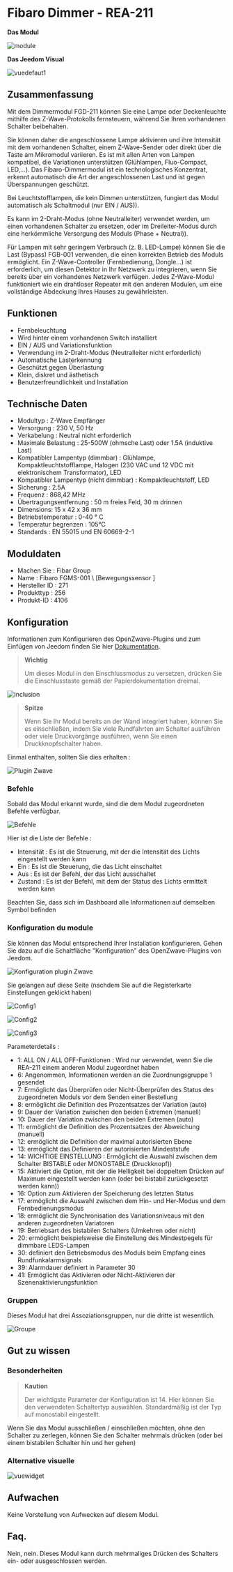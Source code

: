 # Fibaro Dimmer - REA-211

**Das Modul**

![module](images/fibaro.fgd211/module.jpg)

**Das Jeedom Visual**

![vuedefaut1](images/fibaro.fgd211/vuedefaut1.jpg)

## Zusammenfassung

Mit dem Dimmermodul FGD-211 können Sie eine Lampe oder Deckenleuchte mithilfe des Z-Wave-Protokolls fernsteuern, während Sie Ihren vorhandenen Schalter beibehalten.

Sie können daher die angeschlossene Lampe aktivieren und ihre Intensität mit dem vorhandenen Schalter, einem Z-Wave-Sender oder direkt über die Taste am Mikromodul variieren. Es ist mit allen Arten von Lampen kompatibel, die Variationen unterstützen (Glühlampen, Fluo-Compact, LED,…). Das Fibaro-Dimmermodul ist ein technologisches Konzentrat, erkennt automatisch die Art der angeschlossenen Last und ist gegen Überspannungen geschützt.

Bei Leuchtstofflampen, die kein Dimmen unterstützen, fungiert das Modul automatisch als Schaltmodul (nur EIN / AUS)).

Es kann im 2-Draht-Modus (ohne Neutralleiter) verwendet werden, um einen vorhandenen Schalter zu ersetzen, oder im Dreileiter-Modus durch eine herkömmliche Versorgung des Moduls (Phase + Neutral)).

Für Lampen mit sehr geringem Verbrauch (z. B. LED-Lampe) können Sie die Last (Bypass) FGB-001 verwenden, die einen korrekten Betrieb des Moduls ermöglicht. Ein Z-Wave-Controller (Fernbedienung, Dongle…) ist erforderlich, um diesen Detektor in Ihr Netzwerk zu integrieren, wenn Sie bereits über ein vorhandenes Netzwerk verfügen. Jedes Z-Wave-Modul funktioniert wie ein drahtloser Repeater mit den anderen Modulen, um eine vollständige Abdeckung Ihres Hauses zu gewährleisten.

## Funktionen

-   Fernbeleuchtung
-   Wird hinter einem vorhandenen Switch installiert
-   EIN / AUS und Variationsfunktion
-   Verwendung im 2-Draht-Modus (Neutralleiter nicht erforderlich)
-   Automatische Lasterkennung
-   Geschützt gegen Überlastung
-   Klein, diskret und ästhetisch
-   Benutzerfreundlichkeit und Installation

## Technische Daten

-   Modultyp : Z-Wave Empfänger
-   Versorgung : 230 V, 50 Hz
-   Verkabelung : Neutral nicht erforderlich
-   Maximale Belastung : 25-500W (ohmsche Last) oder 1.5A (induktive Last)
-   Kompatibler Lampentyp (dimmbar) : Glühlampe, Kompaktleuchtstofflampe, Halogen (230 VAC und 12 VDC mit elektronischem Transformator), LED
-   Kompatibler Lampentyp (nicht dimmbar) : Kompaktleuchtstoff, LED
-   Sicherung : 2.5A
-   Frequenz : 868,42 MHz
-   Übertragungsentfernung : 50 m freies Feld, 30 m drinnen
-   Dimensions: 15 x 42 x 36 mm
-   Betriebstemperatur : 0-40 ° C
-   Temperatur begrenzen : 105°C
-   Standards : EN 55015 und EN 60669-2-1

## Moduldaten

-   Machen Sie : Fibar Group
-   Name : Fibaro FGMS-001 \ [Bewegungssensor \]
-   Hersteller ID : 271
-   Produkttyp : 256
-   Produkt-ID : 4106

## Konfiguration

Informationen zum Konfigurieren des OpenZwave-Plugins und zum Einfügen von Jeedom finden Sie hier [Dokumentation](https://doc.jeedom.com/de_DE/plugins/automation%20protocol/openzwave/).

> **Wichtig**
>
> Um dieses Modul in den Einschlussmodus zu versetzen, drücken Sie die Einschlusstaste gemäß der Papierdokumentation dreimal.

![inclusion](images/fibaro.fgd211/inclusion.jpg)

> **Spitze**
>
> Wenn Sie Ihr Modul bereits an der Wand integriert haben, können Sie es einschließen, indem Sie viele Rundfahrten am Schalter ausführen oder viele Druckvorgänge ausführen, wenn Sie einen Druckknopfschalter haben.

Einmal enthalten, sollten Sie dies erhalten :

![Plugin Zwave](images/fibaro.fgd211/information.jpg)

### Befehle

Sobald das Modul erkannt wurde, sind die dem Modul zugeordneten Befehle verfügbar.

![Befehle](images/fibaro.fgd211/commandes.jpg)

Hier ist die Liste der Befehle :

-   Intensität : Es ist die Steuerung, mit der die Intensität des Lichts eingestellt werden kann
-   Ein : Es ist die Steuerung, die das Licht einschaltet
-   Aus : Es ist der Befehl, der das Licht ausschaltet
-   Zustand : Es ist der Befehl, mit dem der Status des Lichts ermittelt werden kann

Beachten Sie, dass sich im Dashboard alle Informationen auf demselben Symbol befinden

### Konfiguration du module

Sie können das Modul entsprechend Ihrer Installation konfigurieren. Gehen Sie dazu auf die Schaltfläche "Konfiguration" des OpenZwave-Plugins von Jeedom.

![Konfiguration plugin Zwave](images/plugin/bouton_configuration.jpg)

Sie gelangen auf diese Seite (nachdem Sie auf die Registerkarte Einstellungen geklickt haben)

![Config1](images/fibaro.fgd211/config1.jpg)

![Config2](images/fibaro.fgd211/config2.jpg)

![Config3](images/fibaro.fgd211/config3.jpg)

Parameterdetails :

-   1: ALL ON / ALL OFF-Funktionen : Wird nur verwendet, wenn Sie die REA-211 einem anderen Modul zugeordnet haben
-   6: Angenommen, Informationen werden an die Zuordnungsgruppe 1 gesendet
-   7: Ermöglicht das Überprüfen oder Nicht-Überprüfen des Status des zugeordneten Moduls vor dem Senden einer Bestellung
-   8: ermöglicht die Definition des Prozentsatzes der Variation (auto)
-   9: Dauer der Variation zwischen den beiden Extremen (manuell)
-   10: Dauer der Variation zwischen den beiden Extremen (auto)
-   11: ermöglicht die Definition des Prozentsatzes der Abweichung (manuell)
-   12: ermöglicht die Definition der maximal autorisierten Ebene
-   13: ermöglicht das Definieren der autorisierten Mindeststufe
-   14: WICHTIGE EINSTELLUNG : Ermöglicht die Auswahl zwischen dem Schalter BISTABLE oder MONOSTABLE (Druckknopf))
-   15: Aktiviert die Option, mit der die Helligkeit bei doppeltem Drücken auf Maximum eingestellt werden kann (oder bei bistabil zurückgesetzt werden kann))
-   16: Option zum Aktivieren der Speicherung des letzten Status
-   17: ermöglicht die Auswahl zwischen dem Hin- und Her-Modus und dem Fernbedienungsmodus
-   18: ermöglicht die Synchronisation des Variationsniveaus mit den anderen zugeordneten Variatoren
-   19: Betriebsart des bistabilen Schalters (Umkehren oder nicht)
-   20: ermöglicht beispielsweise die Einstellung des Mindestpegels für dimmbare LEDS-Lampen
-   30: definiert den Betriebsmodus des Moduls beim Empfang eines Rundfunkalarmsignals
-   39: Alarmdauer definiert in Parameter 30
-   41: Ermöglicht das Aktivieren oder Nicht-Aktivieren der Szenenaktivierungsfunktion

### Gruppen

Dieses Modul hat drei Assoziationsgruppen, nur die dritte ist wesentlich.

![Groupe](images/fibaro.fgd211/groupe.jpg)

## Gut zu wissen

### Besonderheiten

> **Kaution**
>
> Der wichtigste Parameter der Konfiguration ist 14. Hier können Sie den verwendeten Schaltertyp auswählen. Standardmäßig ist der Typ auf monostabil eingestellt.

Wenn Sie das Modul ausschließen / einschließen möchten, ohne den Schalter zu zerlegen, können Sie den Schalter mehrmals drücken (oder bei einem bistabilen Schalter hin und her gehen)

### Alternative visuelle

![vuewidget](images/fibaro.fgd211/vuewidget.jpg)

## Aufwachen

Keine Vorstellung von Aufwecken auf diesem Modul.

## Faq.

Nein, nein. Dieses Modul kann durch mehrmaliges Drücken des Schalters ein- oder ausgeschlossen werden.
